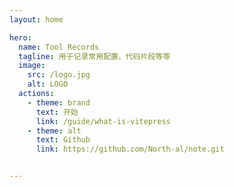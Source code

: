```yaml
---
layout: home

hero:
  name: Tool Records
  tagline: 用于记录常用配置、代码片段等等
  image:
    src: /logo.jpg
    alt: LOGO
  actions:
    - theme: brand
      text: 开始
      link: /guide/what-is-vitepress
    - theme: alt
      text: Github
      link: https://github.com/North-al/note.git


---
```


<style>
:root {
  --vp-home-hero-name-color: transparent;
  --vp-home-hero-name-background: linear-gradient(120deg, #a6c0fe 0%, #f68084 100%);
}
</style>